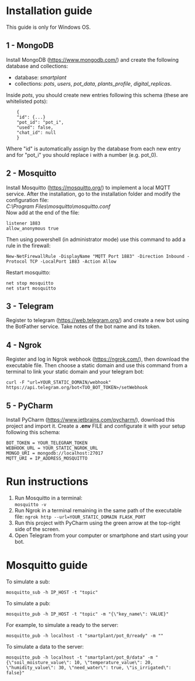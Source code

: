 
# Installation guide
This guide is only for Windows OS.

## 1 - MongoDB
Install MongoDB (https://www.mongodb.com/) and create the following database and collections:  
- database: *smartplant*  
- collections: *pots*, *users*, *pot_data*, *plants_profile*, *digital_replicas*. 

Inside *pots*, you should create new entries following this schema (these are whitelisted pots):
```
    {
    "id": {...}
    "pot_id": "pot_i",
    "used": false,
    "chat_id": null
    }
```
Where "id" is automatically assign by the database from each new entry and for "pot_i" you should replace i with a number (e.g. pot_0).

## 2 - Mosquitto
Install Mosquitto (https://mosquitto.org/) to implement a local MQTT service.
After the installation, go to the installation folder and modify the configuration file:  
*C:\Program Files\mosquitto\mosquitto.conf*  
Now add at the end of the file:  
```
listener 1883  
allow_anonymous true
```

Then using powershell (in administrator mode) use this command to add a rule in the firewall:  
```
New-NetFirewallRule -DisplayName "MQTT Port 1883" -Direction Inbound -Protocol TCP -LocalPort 1883 -Action Allow
```

Restart mosquitto:  
```
net stop mosquitto
net start mosquitto
```

## 3 - Telegram
Register to telegram (https://web.telegram.org/) and create a new bot using the BotFather service. Take notes of the bot name and its token.

## 4 - Ngrok
Register and log in Ngrok webhook (https://ngrok.com/), then download the executable file.
Then choose a static domain and use this command from a terminal to link your static domain and your telegram bot:  
```
curl -F "url=YOUR_STATIC_DOMAIN/webhook" https://api.telegram.org/bot<TUO_BOT_TOKEN>/setWebhook
```

## 5 - PyCharm
Install PyCharm (https://www.jetbrains.com/pycharm/), download this project and import it.
Create a **.env** FILE and configurate it with your setup following this schema:
```
BOT_TOKEN = YOUR_TELEGRAM_TOKEN
WEBHOOK_URL = YOUR_STATIC_NGROK_URL
MONGO_URI = mongodb://localhost:27017
MQTT_URI = IP_ADDRESS_MOSQUITTO
```

# Run instructions
1) Run Mosquitto in a terminal:  
```mosquitto -v```
2) Run Ngrok in a terminal remaining in the same path of the executable file:
```ngrok http --url=YOUR_STATIC_DOMAIN FLASK_PORT```
3) Run this project with PyCharm using the green arrow at the top-right side of the screen.
4) Open Telegram from your computer or smartphone and start using your bot.

# Mosquitto guide
To simulate a sub:  
```
mosquitto_sub -h IP_HOST -t "topic"
```
 
To simulate a pub:  
```
mosquitto_pub -h IP_HOST -t "topic" -m "{\"key_name\": VALUE}"
```

For example, to simulate a ready to the server:
```
mosquitto_pub -h localhost -t "smartplant/pot_0/ready" -m ""
```

To simulate a data to the server:
```
mosquitto_pub -h localhost -t "smartplant/pot_0/data" -m "{\"soil_moisture_value\": 10, \"temperature_value\": 20, \"humidity_value\": 30, \"need_water\": true, \"is_irrigated\": false}"
```




